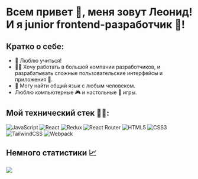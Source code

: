 # Всем привет 👋, меня зовут Леонид!<br> И я junior frontend-разработчик 🤖!
## Кратко о себе:
- 📖 Люблю учиться!
- 👨‍💻 Хочу работать в большой компании разработчиков, и разрабатывать сложные пользовательские интерфейсы и приложения 📱.
- 🥳 Могу найти общий язык с любым человеком.
- Люблю компьютерные 🎮 и настольные 🎲 игры.
 
## Мой технический стек 👨‍💻:
![JavaScript](https://img.shields.io/badge/javascript-%23323330.svg?style=for-the-badge&logo=javascript&logoColor=%23F7DF1E)
![React](https://img.shields.io/badge/react-%2320232a.svg?style=for-the-badge&logo=react&logoColor=%2361DAFB)
![Redux](https://img.shields.io/badge/redux-%23593d88.svg?style=for-the-badge&logo=redux&logoColor=white)
![React Router](https://img.shields.io/badge/React_Router-CA4245?style=for-the-badge&logo=react-router&logoColor=white)
![HTML5](https://img.shields.io/badge/html5-%23E34F26.svg?style=for-the-badge&logo=html5&logoColor=white)
![CSS3](https://img.shields.io/badge/css3-%231572B6.svg?style=for-the-badge&logo=css3&logoColor=white)
![TailwindCSS](https://img.shields.io/badge/tailwindcss-%2338B2AC.svg?style=for-the-badge&logo=tailwind-css&logoColor=white)
![Webpack](https://img.shields.io/badge/webpack-%238DD6F9.svg?style=for-the-badge&logo=webpack&logoColor=black)

## Немного статистики 📈
![](http://github-profile-summary-cards.vercel.app/api/cards/repos-per-language?username=ArtofWASD&theme=default)
